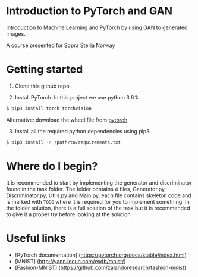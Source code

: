 # Introduction to PyTorch and GAN

Introduction to Machine Learning and PyTorch by using GAN to generated images.

A course presented for Sopra Steria Norway

# Getting started
1. Clone this github repo.

2. Install PyTorch. In this project we use python 3.6.1:

```sh
$ pip3 install torch torchvision
```
Alternative: download the wheel file from [pytorch](http://pytorch.org).

3. Install all the required python dependencies using pip3.

```sh
$ pip3 install -r /path/to/requirements.txt
```

# Where do I begin?

It is recommended to start by implementing the generator and discriminator found in the task folder. The folder contains 4 files, Generator.py, Discriminator.py, Utils.py and Main.py, each file contains skeleton code and is marked with `TODO` where it is required for you to implement something. In the folder solution, there is a full solution of the task but it is recommended to give it a proper try before looking at the solution.

# Useful links

* [PyTorch documentation] (https://pytorch.org/docs/stable/index.html)
* [MNIST] (http://yann.lecun.com/exdb/mnist/)
* [Fashion-MNIST] (https://github.com/zalandoresearch/fashion-mnist)
